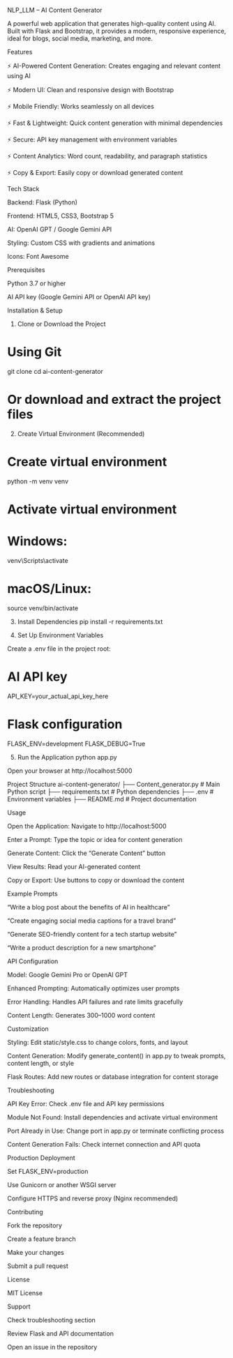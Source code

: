 NLP_LLM – AI Content Generator

A powerful web application that generates high-quality content using AI. Built with Flask and Bootstrap, it provides a modern, responsive experience, ideal for blogs, social media, marketing, and more.

Features

⚡ AI-Powered Content Generation: Creates engaging and relevant content using AI

⚡ Modern UI: Clean and responsive design with Bootstrap

⚡ Mobile Friendly: Works seamlessly on all devices

⚡ Fast & Lightweight: Quick content generation with minimal dependencies

⚡ Secure: API key management with environment variables

⚡ Content Analytics: Word count, readability, and paragraph statistics

⚡ Copy & Export: Easily copy or download generated content

Tech Stack

Backend: Flask (Python)

Frontend: HTML5, CSS3, Bootstrap 5

AI: OpenAI GPT / Google Gemini API

Styling: Custom CSS with gradients and animations

Icons: Font Awesome

Prerequisites

Python 3.7 or higher

AI API key (Google Gemini API or OpenAI API key)

Installation & Setup
1. Clone or Download the Project
# Using Git
git clone <repository-url>
cd ai-content-generator

# Or download and extract the project files

2. Create Virtual Environment (Recommended)
# Create virtual environment
python -m venv venv

# Activate virtual environment
# Windows:
venv\Scripts\activate
# macOS/Linux:
source venv/bin/activate

3. Install Dependencies
pip install -r requirements.txt

4. Set Up Environment Variables

Create a .env file in the project root:

# AI API key
API_KEY=your_actual_api_key_here

# Flask configuration
FLASK_ENV=development
FLASK_DEBUG=True

5. Run the Application
python app.py


Open your browser at http://localhost:5000

Project Structure
ai-content-generator/
├── Content_generator.py       # Main Python script
├── requirements.txt           # Python dependencies
├── .env                       # Environment variables
├── README.md                  # Project documentation

Usage

Open the Application: Navigate to http://localhost:5000

Enter a Prompt: Type the topic or idea for content generation

Generate Content: Click the “Generate Content” button

View Results: Read your AI-generated content

Copy or Export: Use buttons to copy or download the content

Example Prompts

“Write a blog post about the benefits of AI in healthcare”

“Create engaging social media captions for a travel brand”

“Generate SEO-friendly content for a tech startup website”

“Write a product description for a new smartphone”

API Configuration

Model: Google Gemini Pro or OpenAI GPT

Enhanced Prompting: Automatically optimizes user prompts

Error Handling: Handles API failures and rate limits gracefully

Content Length: Generates 300–1000 word content

Customization

Styling: Edit static/style.css to change colors, fonts, and layout

Content Generation: Modify generate_content() in app.py to tweak prompts, content length, or style

Flask Routes: Add new routes or database integration for content storage

Troubleshooting

API Key Error: Check .env file and API key permissions

Module Not Found: Install dependencies and activate virtual environment

Port Already in Use: Change port in app.py or terminate conflicting process

Content Generation Fails: Check internet connection and API quota

Production Deployment

Set FLASK_ENV=production

Use Gunicorn or another WSGI server

Configure HTTPS and reverse proxy (Nginx recommended)

Contributing

Fork the repository

Create a feature branch

Make your changes

Submit a pull request

License

MIT License

Support

Check troubleshooting section

Review Flask and API documentation

Open an issue in the repository
